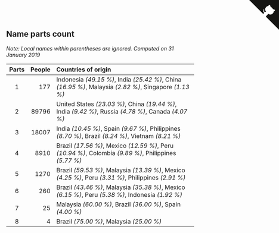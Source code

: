 ## Name parts count

*Note: Local names within parentheses are ignored.*
*Computed on 31 January 2019*

| Parts | People | Countries of origin |
| :--: | ---: | :--- |
| 1 | 177 | Indonesia *(49.15 %)*, India *(25.42 %)*, China *(16.95 %)*, Malaysia *(2.82 %)*, Singapore *(1.13 %)* |
| 2 | 89796 | United States *(23.03 %)*, China *(19.44 %)*, India *(9.42 %)*, Russia *(4.78 %)*, Canada *(4.07 %)* |
| 3 | 18007 | India *(10.45 %)*, Spain *(9.67 %)*, Philippines *(8.70 %)*, Brazil *(8.24 %)*, Vietnam *(8.21 %)* |
| 4 | 8910 | Brazil *(17.56 %)*, Mexico *(12.59 %)*, Peru *(10.94 %)*, Colombia *(9.89 %)*, Philippines *(5.77 %)* |
| 5 | 1270 | Brazil *(59.53 %)*, Malaysia *(13.39 %)*, Mexico *(4.25 %)*, Peru *(3.31 %)*, Philippines *(2.91 %)* |
| 6 | 260 | Brazil *(43.46 %)*, Malaysia *(35.38 %)*, Mexico *(6.15 %)*, Peru *(5.38 %)*, Indonesia *(1.92 %)* |
| 7 | 25 | Malaysia *(60.00 %)*, Brazil *(36.00 %)*, Spain *(4.00 %)* |
| 8 | 4 | Brazil *(75.00 %)*, Malaysia *(25.00 %)* |


<a href="https://github.com/jonatanklosko/wca_statistics" class="github-corner" aria-label="View source on Github"><svg width="80" height="80" viewBox="0 0 250 250" style="fill:#151513; color:#fff; position: absolute; top: 0; border: 0; right: 0;" aria-hidden="true"><path d="M0,0 L115,115 L130,115 L142,142 L250,250 L250,0 Z"></path><path d="M128.3,109.0 C113.8,99.7 119.0,89.6 119.0,89.6 C122.0,82.7 120.5,78.6 120.5,78.6 C119.2,72.0 123.4,76.3 123.4,76.3 C127.3,80.9 125.5,87.3 125.5,87.3 C122.9,97.6 130.6,101.9 134.4,103.2" fill="currentColor" style="transform-origin: 130px 106px;" class="octo-arm"></path><path d="M115.0,115.0 C114.9,115.1 118.7,116.5 119.8,115.4 L133.7,101.6 C136.9,99.2 139.9,98.4 142.2,98.6 C133.8,88.0 127.5,74.4 143.8,58.0 C148.5,53.4 154.0,51.2 159.7,51.0 C160.3,49.4 163.2,43.6 171.4,40.1 C171.4,40.1 176.1,42.5 178.8,56.2 C183.1,58.6 187.2,61.8 190.9,65.4 C194.5,69.0 197.7,73.2 200.1,77.6 C213.8,80.2 216.3,84.9 216.3,84.9 C212.7,93.1 206.9,96.0 205.4,96.6 C205.1,102.4 203.0,107.8 198.3,112.5 C181.9,128.9 168.3,122.5 157.7,114.1 C157.9,116.9 156.7,120.9 152.7,124.9 L141.0,136.5 C139.8,137.7 141.6,141.9 141.8,141.8 Z" fill="currentColor" class="octo-body"></path></svg></a><style>.github-corner:hover .octo-arm{animation:octocat-wave 560ms ease-in-out}@keyframes octocat-wave{0%,100%{transform:rotate(0)}20%,60%{transform:rotate(-25deg)}40%,80%{transform:rotate(10deg)}}@media (max-width:500px){.github-corner:hover .octo-arm{animation:none}.github-corner .octo-arm{animation:octocat-wave 560ms ease-in-out}}</style>
